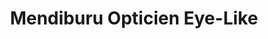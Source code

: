 ---
title: "Mendiburu Opticien Eye-Like"
url: /biarritz/mendiburu-opticien-eye-like/
shop: Optiker
---